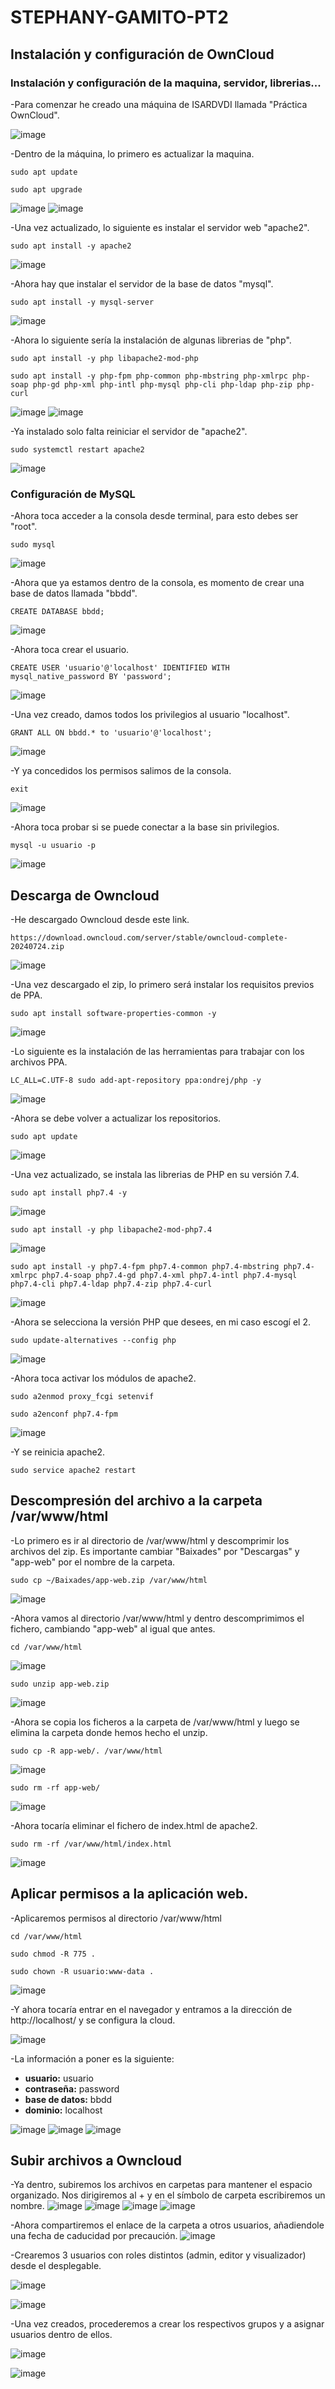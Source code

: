 # STEPHANY-GAMITO-PT2

## Instalación y configuración de OwnCloud

### Instalación y configuración de la maquina, servidor, librerias...

-Para comenzar he creado una máquina de ISARDVDI llamada "Práctica OwnCloud".

![image](https://github.com/user-attachments/assets/1f7e4d17-1ec0-46d3-b93f-62a65b6d7faf)

-Dentro de la máquina, lo primero es actualizar la maquina.
```console
sudo apt update
```
```console
sudo apt upgrade
```
![image](https://github.com/user-attachments/assets/065f8747-8fd0-4ba4-80b0-01710c2f5e21)
![image](https://github.com/user-attachments/assets/7c8b19e0-f95d-4ea9-b837-729a0386544e)

-Una vez actualizado, lo siguiente es instalar el servidor web "apache2".
```console
sudo apt install -y apache2
```
![image](https://github.com/user-attachments/assets/d07b9666-877d-4da3-b755-724cd6a4e563)

-Ahora hay que instalar el servidor de la base de datos "mysql".
```console
sudo apt install -y mysql-server
```
![image](https://github.com/user-attachments/assets/9c3dd9aa-f9d8-4809-8c22-d45024a78257)

-Ahora lo siguiente sería la instalación de algunas librerias de "php".
```console
sudo apt install -y php libapache2-mod-php
```
```console
sudo apt install -y php-fpm php-common php-mbstring php-xmlrpc php-soap php-gd php-xml php-intl php-mysql php-cli php-ldap php-zip php-curl
```
![image](https://github.com/user-attachments/assets/2db19255-b51f-431d-b677-48f200a52226)
![image](https://github.com/user-attachments/assets/b8760ae0-db12-4e1e-8e9c-5848a789ee48)

-Ya instalado solo falta reiniciar el servidor de "apache2".
```console
sudo systemctl restart apache2
```
![image](https://github.com/user-attachments/assets/abe8d21d-31ba-4cfc-930a-8b00f9eb3d2b)


### Configuración de MySQL

-Ahora toca acceder a la consola desde terminal, para esto debes ser "root".
```console
sudo mysql
```
![image](https://github.com/user-attachments/assets/31fb4489-bb6a-480c-b5f6-ea8ab6f7545e)

-Ahora que ya estamos dentro de la consola, es momento de crear una base de datos llamada "bbdd".

```console
CREATE DATABASE bbdd;
```
![image](https://github.com/user-attachments/assets/1cc22bc1-6245-4255-b9ea-ee68094b9d5a)

-Ahora toca crear el usuario.

```console
CREATE USER 'usuario'@'localhost' IDENTIFIED WITH mysql_native_password BY 'password';
```

![image](https://github.com/user-attachments/assets/3bc8a58b-6fc7-42e9-946e-94629947f607)

-Una vez creado, damos todos los privilegios al usuario "localhost".
```console
GRANT ALL ON bbdd.* to 'usuario'@'localhost';
```
![image](https://github.com/user-attachments/assets/c22feabd-4c83-49f6-a287-c682dc7397bb)

-Y ya concedidos los permisos salimos de la consola.

```console
exit
```
![image](https://github.com/user-attachments/assets/aa7a1d71-32a1-4139-9d8c-0841d307e18e)

-Ahora toca probar si se puede conectar a la base sin privilegios.
```console
mysql -u usuario -p
```

![image](https://github.com/user-attachments/assets/6234d50d-e783-497e-91f4-540b1e7dc437)


## Descarga de Owncloud

-He descargado Owncloud desde este link.
```console
https://download.owncloud.com/server/stable/owncloud-complete-20240724.zip
```
![image](https://github.com/user-attachments/assets/90920df7-79a9-48f1-b72d-7fb5562420ff)

-Una vez descargado el zip, lo primero será instalar los requisitos previos de PPA.

```console
sudo apt install software-properties-common -y
```
![image](https://github.com/user-attachments/assets/ea81d030-eba8-4045-82cf-f68698acb2bf)

-Lo siguiente es la instalación de las herramientas para trabajar con los archivos PPA.

```console
LC_ALL=C.UTF-8 sudo add-apt-repository ppa:ondrej/php -y
```
![image](https://github.com/user-attachments/assets/bb597bf0-1440-4a7a-9c52-5619f3fb2184)

-Ahora se debe volver a actualizar los repositorios.

```console
sudo apt update
```
![image](https://github.com/user-attachments/assets/caf91ffe-d56a-4c5d-b8bb-0b0f874863c2)

-Una vez actualizado, se instala las librerias de PHP en su versión 7.4.

```console
sudo apt install php7.4 -y
```
![image](https://github.com/user-attachments/assets/c36176ec-326b-4097-a6ca-4c11b0e0c4c7)

```console
sudo apt install -y php libapache2-mod-php7.4
```
![image](https://github.com/user-attachments/assets/bd3533ef-9394-4ef4-b818-a1237d2acfd7)

```console
sudo apt install -y php7.4-fpm php7.4-common php7.4-mbstring php7.4-xmlrpc php7.4-soap php7.4-gd php7.4-xml php7.4-intl php7.4-mysql php7.4-cli php7.4-ldap php7.4-zip php7.4-curl
```
![image](https://github.com/user-attachments/assets/07d454b2-094e-4a90-93b9-48c8ae4b501b)

-Ahora se selecciona la versión PHP que desees, en mi caso escogí el 2.

```console
sudo update-alternatives --config php
```
![image](https://github.com/user-attachments/assets/8766b20d-a813-43c9-9e48-a48edc995a6e)

-Ahora toca activar los módulos de apache2.

```console
sudo a2enmod proxy_fcgi setenvif
```

```console
sudo a2enconf php7.4-fpm
```

![image](https://github.com/user-attachments/assets/27c72968-3b30-4be4-b8d4-ad45fd823ac1)

-Y se reinicia apache2.

```console
sudo service apache2 restart
```

## Descompresión del archivo a la carpeta /var/www/html

-Lo primero es ir al directorio de /var/www/html y descomprimir los archivos del zip.
Es importante cambiar "Baixades" por "Descargas" y "app-web" por el nombre de la carpeta.

```console
sudo cp ~/Baixades/app-web.zip /var/www/html
```

![image](https://github.com/user-attachments/assets/8342eaa7-d81d-43c0-b147-9b5201bd8d3c)

-Ahora vamos al directorio /var/www/html y dentro descomprimimos el fichero, cambiando "app-web" al igual que antes.

```console
cd /var/www/html
```
![image](https://github.com/user-attachments/assets/fb40328b-8b2e-4471-99c0-6cbaed02ef5b)


```console
sudo unzip app-web.zip
```
![image](https://github.com/user-attachments/assets/22210cf8-eea4-4ad4-a058-165119ef310c)


-Ahora se copia los ficheros a la carpeta de /var/www/html y luego se elimina la carpeta donde hemos hecho el unzip.

```console
sudo cp -R app-web/. /var/www/html
```
![image](https://github.com/user-attachments/assets/2d8b275c-152b-4158-9eec-43390163435f)


```console
sudo rm -rf app-web/
```
![image](https://github.com/user-attachments/assets/c015b17f-4674-4a7a-af2a-b29ca346c84e)

-Ahora tocaría eliminar el fichero de index.html de apache2.

```console
sudo rm -rf /var/www/html/index.html
```
![image](https://github.com/user-attachments/assets/6bc21109-ad24-4ffd-a7c1-2d08a1570f7b)


## Aplicar permisos a la aplicación web.

-Aplicaremos permisos al directorio /var/www/html


```console
cd /var/www/html
```

```console
sudo chmod -R 775 .
```
```console
sudo chown -R usuario:www-data .
```
![image](https://github.com/user-attachments/assets/f6ec6243-f9e5-49fb-ad9b-499f1d1c4d8b)

-Y ahora tocaría entrar en el navegador y entramos a la dirección de http://localhost/ y se configura la cloud.

![image](https://github.com/user-attachments/assets/8a758a78-fa0b-4919-9376-49f0fbf8d0a8)

-La información a poner es la siguiente:

* **usuario:** usuario
* **contraseña:** password
* **base de datos:** bbdd
* **dominio:** localhost

![image](https://github.com/user-attachments/assets/5056b458-fa83-441f-8718-085868d02306)
![image](https://github.com/user-attachments/assets/bc1d4a45-d86e-4a9b-9770-d8776305a993)
![image](https://github.com/user-attachments/assets/b05c6cd3-c4b4-40c3-97e8-d3784d7ca0d5)

## Subir archivos a Owncloud

-Ya dentro, subiremos los archivos en carpetas para mantener el espacio organizado.
Nos dirigiremos al + y en el símbolo de carpeta escribiremos un nombre.
![image](https://github.com/user-attachments/assets/615a75a2-e187-44a3-a066-b89471324130)
![image](https://github.com/user-attachments/assets/15a482b6-c472-45a0-b868-35a7602d436e)
![image](https://github.com/user-attachments/assets/cfd84c3a-81da-4ba5-abe4-4a288e02035f)
![image](https://github.com/user-attachments/assets/1f2abb3f-cd78-4a3f-8f2d-d760b8d17b28)

-Ahora compartiremos el enlace de la carpeta a otros usuarios, añadiendole una fecha de caducidad por precaución.
![image](https://github.com/user-attachments/assets/55e292e6-6a78-47a8-ac54-d41c277d0c82)


-Crearemos 3 usuarios con roles distintos (admin, editor y visualizador) desde el desplegable. 

![image](https://github.com/user-attachments/assets/d221a223-1251-483a-9141-25f0bb342da3)

![image](https://github.com/user-attachments/assets/64eb6123-e3b3-4c1d-b053-8a13b5a5d697)

-Una vez creados, procederemos a crear los respectivos grupos y a asignar usuarios dentro de ellos.

![image](https://github.com/user-attachments/assets/27b646c2-25a1-4221-b208-843a991ee9eb)

![image](https://github.com/user-attachments/assets/99f4cf77-60c5-4e56-bde7-d1dad09bc0ee)



